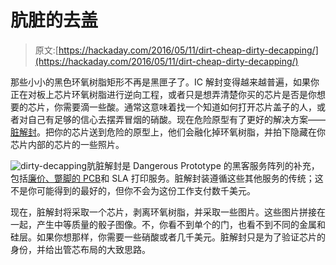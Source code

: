 # 肮脏的去盖

> 原文:[https://hackaday.com/2016/05/11/dirt-cheap-dirty-decapping/](https://hackaday.com/2016/05/11/dirt-cheap-dirty-decapping/)

那些小小的黑色环氧树脂矩形不再是黑匣子了。IC 解封变得越来越普遍，如果你正在对板上芯片环氧树脂进行逆向工程，或者只是想弄清楚你买的芯片是否是你想要的芯片，你需要滴一些酸。通常这意味着找一个知道如何打开芯片盖子的人，或者对自己有足够的信心去摆弄冒烟的硝酸。现在危险原型有了更好的解决方案——[脏解封](http://dev.dangerousprototypes.com/store/decap)。把你的芯片送到危险的原型上，他们会融化掉环氧树脂，并拍下隐藏在你芯片内部的芯片的一些照片。

![dirty-decapping](../Images/5224685e3abdc1aac7a6362b5824e92f.png)肮脏解封是 Dangerous Prototype 的黑客服务阵列的补充，包括[廉价、蹩脚的 PCB](http://hackaday.com/2014/04/08/dirt-cheap-dirty-boards-offers-dirt-cheap-pcb-fab/)和 SLA 打印服务。脏解封装遵循这些其他服务的传统；这不是你可能得到的最好的，但你不会为这份工作支付数千美元。

现在，脏解封将采取一个芯片，剥离环氧树脂，并采取一些图片。这些图片拼接在一起，产生中等质量的骰子图像。不，你看不到单个的门，也看不到不同的金属和硅层。如果你想那样，你需要一些硝酸或者几千美元。脏解封只是为了验证芯片的身份，并给出管芯布局的大致思路。